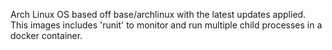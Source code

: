 Arch Linux OS based off base/archlinux with the latest updates applied. This images includes 'runit' to monitor and run multiple child processes in a docker container.
